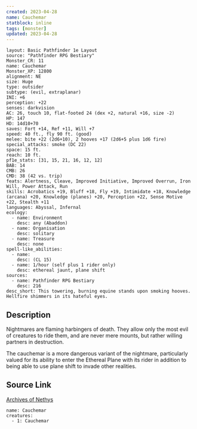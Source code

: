 ```yaml
---
created: 2023-04-28
name: Cauchemar
statblock: inline
tags: [monster]
updated: 2023-04-28
---
```

```statblock
layout: Basic Pathfinder 1e Layout
source: "Pathfinder RPG Bestiary"
Monster_CR: 11
name: Cauchemar
Monster_XP: 12800
alignment: NE
size: Huge
type: outsider
subtype: (evil, extraplanar)
INI: +6
perception: +22
senses: darkvision
AC: 26, touch 10, flat-footed 24 (dex +2, natural +16, size -2)
HP: 147
HD: 14d10+70
saves: Fort +14, Ref +11, Will +7
speed: 40 ft., fly 90 ft. (good)
melee: bite +22 (2d6+10), 2 hooves +17 (2d6+5 plus 1d6 fire)
special_attacks: smoke (DC 22)
space: 15 ft.
reach: 10 ft.
pf1e_stats: [31, 15, 21, 16, 12, 12]
BAB: 14
CMB: 26
CMD: 38 (42 vs. trip)
feats: Alertness, Cleave, Improved Initiative, Improved Overrun, Iron Will, Power Attack, Run
skills: Acrobatics +19, Bluff +18, Fly +19, Intimidate +18, Knowledge (arcana) +20, Knowledge (planes) +20, Perception +22, Sense Motive +22, Stealth +11
languages: Abyssal, Infernal
ecology:
  - name: Environment
    desc: any (Abaddon)
  - name: Organisation
    desc: solitary
  - name: Treasure
    desc: none
spell-like_abilities:
  - name:
    desc: (CL 15)
  - name: 1/hour (self plus 1 rider only)
    desc: ethereal jaunt, plane shift
sources:
  - name: Pathfinder RPG Bestiary
    desc: 216
desc_short: This towering, burning equine stands upon smoking hooves. Hellfire shimmers in its hateful eyes.
```
## Description
Nightmares are flaming harbingers of death. They allow only the most evil of creatures to ride them, and are never mere mounts, but rather willing partners in destruction.

The cauchemar is a more dangerous variant of the nightmare, particularly valued for its ability to enter the Ethereal Plane with its rider in addition to being able to use plane shift to invade other realities.
## Source Link
[Archives of Nethys](https://aonprd.com/MonsterDisplay.aspx?ItemName=Cauchemar)
```encounter-table
name: Cauchemar
creatures:
  - 1: Cauchemar
```
